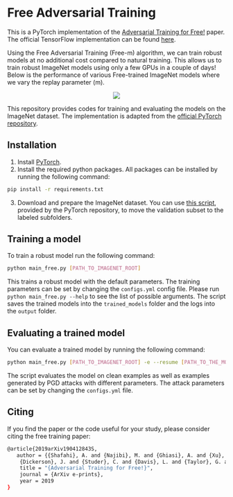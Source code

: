 # Free Adversarial Training 
This is a PyTorch implementation of the [Adversarial Training for Free!](https://arxiv.org/abs/1904.12843 "Free Adversarial Training") paper.
The official TensorFlow implementation can be found [here](https://github.com/ashafahi/free_adv_train).

Using the Free Adversarial Training (Free-m) algorithm, we can train robust models at no additional cost compared to natural training. This allows us to train robust ImageNet models using only a few GPUs in a couple of days! Below is the performance of various Free-trained ImageNet models where we vary the replay parameter (m).
<p align="center">
<img src="http://legacydirs.umiacs.umd.edu/~najibi/github_readme_files/free_adv.png"/>
</p>

This repository provides codes for training and evaluating the models on the ImageNet dataset.
The implementation is adapted from the [official PyTorch repository](https://github.com/pytorch/examples/blob/master/imagenet).

## Installation
1. Install [PyTorch](https://github.com/pytorch/examples/blob/master/imagenet).
2. Install the required python packages. All packages can be installed by running the following command:
```bash
pip install -r requirements.txt
```
3. Download and prepare the ImageNet dataset. You can use [this script](https://raw.githubusercontent.com/soumith/imagenetloader.torch/master/valprep.sh), 
provided by the PyTorch repository, to move the validation subset to the labeled subfolders.

## Training a model
To train a robust model run the following command:

```bash
python main_free.py [PATH_TO_IMAGENET_ROOT]
```
This trains a robust model with the default parameters. The training parameters can be set by changing the ```configs.yml``` config file.
Please run ```python main_free.py --help``` to see the list of possible arguments. 
The script saves the trained models into the ```trained_models``` folder and the logs into the ```output``` folder.


## Evaluating a trained model
You can evaluate a trained model by running the following command:
```bash
python main_free.py [PATH_TO_IMAGENET_ROOT] -e --resume [PATH_TO_THE_MODEL_CHECKPOINT]
```
The script evaluates the model on clean examples as well as examples generated by PGD attacks with different parameters.
The attack parameters can be set by changing the ```configs.yml``` file.

## Citing
If you find the paper or the code useful for your study, please consider citing the free training paper:
```bash
@article{2019arXiv190412843S,
   author = {{Shafahi}, A. and {Najibi}, M. and {Ghiasi}, A. and {Xu}, Z. and 
	{Dickerson}, J. and {Studer}, C. and {Davis}, L. and {Taylor}, G. and {Goldstein}, T.},
    title = "{Adversarial Training for Free!}",
    journal = {ArXiv e-prints},
    year = 2019
}
```
